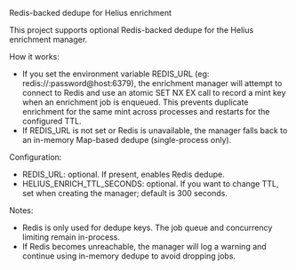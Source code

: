 Redis-backed dedupe for Helius enrichment

This project supports optional Redis-backed dedupe for the Helius enrichment manager.

How it works:
- If you set the environment variable REDIS_URL (eg: redis://:password@host:6379), the enrichment manager will attempt to connect to Redis and use an atomic SET NX EX call to record a mint key when an enrichment job is enqueued. This prevents duplicate enrichment for the same mint across processes and restarts for the configured TTL.
- If REDIS_URL is not set or Redis is unavailable, the manager falls back to an in-memory Map-based dedupe (single-process only).

Configuration:
- REDIS_URL: optional. If present, enables Redis dedupe.
- HELIUS_ENRICH_TTL_SECONDS: optional. If you want to change TTL, set when creating the manager; default is 300 seconds.

Notes:
- Redis is only used for dedupe keys. The job queue and concurrency limiting remain in-process.
- If Redis becomes unreachable, the manager will log a warning and continue using in-memory dedupe to avoid dropping jobs.
